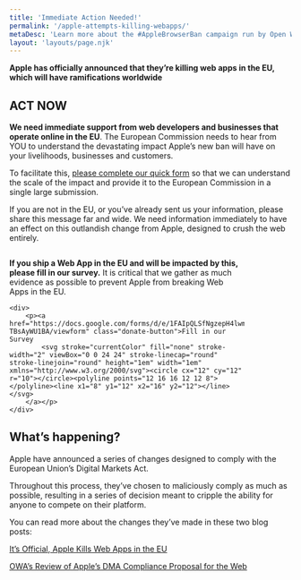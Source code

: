 ```yaml
---
title: 'Immediate Action Needed!'
permalink: '/apple-attempts-killing-webapps/'
metaDesc: 'Learn more about the #AppleBrowserBan campaign run by Open Web Advocacy.'
layout: 'layouts/page.njk'
---
```


**Apple has officially announced that they’re killing web apps in the EU, which will have ramifications worldwide**

## ACT NOW

**We need immediate support from web developers and businesses that operate online in the EU**.  The European Commission needs to hear from YOU to understand the devastating impact Apple’s new ban will have on your livelihoods, businesses and customers.

To facilitate this, [please complete our quick form](https://docs.google.com/forms/d/e/1FAIpQLSfNgzepH4lwmWf2kaKC4EpKPdfi69jUHFM8kf4-TBsAyWU1BA/viewform) so that we can understand the scale of the impact and provide it to the European Commission in a single large submission. 

If you are not in the EU, or you’ve already sent us your information, please share this message far and wide. We need information immediately to have an effect on this outlandish change from Apple, designed to crush the web entirely.

<div class="prom-banner" style="max-width: 30em;">
    <p class"illustration"><img src="/images/donate.svg" alt="" /></p>
    <p><strong>If you ship a Web App in the EU and will be impacted by this, please fill in our survey.</strong> It is critical that we gather as much evidence as possible to prevent Apple from breaking Web Apps in the EU.</p>
    
    <div>
        <p><a href="https://docs.google.com/forms/d/e/1FAIpQLSfNgzepH4lwmWf2kaKC4EpKPdfi69jUHFM8kf4-TBsAyWU1BA/viewform" class="donate-button">Fill in our Survey
            <svg stroke="currentColor" fill="none" stroke-width="2" viewBox="0 0 24 24" stroke-linecap="round" stroke-linejoin="round" height="1em" width="1em" xmlns="http://www.w3.org/2000/svg"><circle cx="12" cy="12" r="10"></circle><polyline points="12 16 16 12 12 8"></polyline><line x1="8" y1="12" x2="16" y2="12"></line></svg>
        </a></p>
    </div>
</div>

## What’s happening?

Apple have announced a series of changes designed to comply with the European Union’s Digital Markets Act. 

Throughout this process, they’ve chosen to maliciously comply as much as possible, resulting in a series of decision meant to cripple the ability for anyone to compete on their platform.

You can read more about the changes they’ve made in these two blog posts:

[It’s Official, Apple Kills Web Apps in the EU](https://open-web-advocacy.org/blog/its-official-apple-kills-web-apps-in-the-eu/)

[OWA’s Review of Apple’s DMA Compliance Proposal for the Web](https://open-web-advocacy.org/blog/owa-review-apple-dma-compliance-for-web/
)
